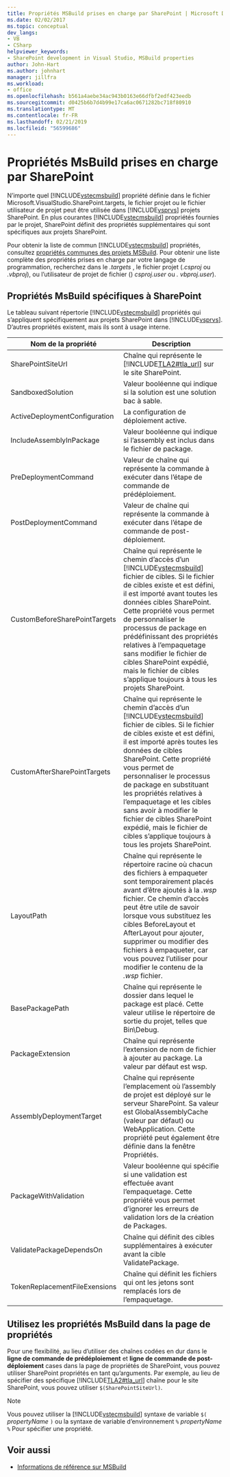 ```yaml
---
title: Propriétés MSBuild prises en charge par SharePoint | Microsoft Docs
ms.date: 02/02/2017
ms.topic: conceptual
dev_langs:
- VB
- CSharp
helpviewer_keywords:
- SharePoint development in Visual Studio, MSBuild properties
author: John-Hart
ms.author: johnhart
manager: jillfra
ms.workload:
- office
ms.openlocfilehash: b561a4aebe34ac943b0163e66dfbf2edf423eedb
ms.sourcegitcommit: d0425b6b7d4b99e17ca6ac0671282bc718f80910
ms.translationtype: MT
ms.contentlocale: fr-FR
ms.lasthandoff: 02/21/2019
ms.locfileid: "56599686"
---
```

# <a name="msbuild-properties-supported-by-sharepoint"></a>Propriétés MsBuild prises en charge par SharePoint
  N’importe quel [!INCLUDE[vstecmsbuild](../sharepoint/includes/vstecmsbuild-md.md)] propriété définie dans le fichier Microsoft.VisualStudio.SharePoint.targets, le fichier projet ou le fichier utilisateur de projet peut être utilisée dans [!INCLUDE[vsprvs](../sharepoint/includes/vsprvs-md.md)] projets SharePoint. En plus courantes [!INCLUDE[vstecmsbuild](../sharepoint/includes/vstecmsbuild-md.md)] propriétés fournies par le projet, SharePoint définit des propriétés supplémentaires qui sont spécifiques aux projets SharePoint.

 Pour obtenir la liste de commun [!INCLUDE[vstecmsbuild](../sharepoint/includes/vstecmsbuild-md.md)] propriétés, consultez [propriétés communes des projets MSBuild](http://go.microsoft.com/fwlink/?LinkID=168687). Pour obtenir une liste complète des propriétés prises en charge par votre langage de programmation, recherchez dans le *.targets* , le fichier projet (*.csproj* ou *.vbproj*), ou l’utilisateur de projet de fichier () *csproj.user* ou *. vbproj.user*).

## <a name="msbuild-properties-specific-to-sharepoint"></a>Propriétés MsBuild spécifiques à SharePoint
 Le tableau suivant répertorie [!INCLUDE[vstecmsbuild](../sharepoint/includes/vstecmsbuild-md.md)] propriétés qui s’appliquent spécifiquement aux projets SharePoint dans [!INCLUDE[vsprvs](../sharepoint/includes/vsprvs-md.md)]. D’autres propriétés existent, mais ils sont à usage interne.

|Nom de la propriété|Description|
|-------------------|-----------------|
|SharePointSiteUrl|Chaîne qui représente le [!INCLUDE[TLA2#tla_url](../sharepoint/includes/tla2sharptla-url-md.md)] sur le site SharePoint.|
|SandboxedSolution|Valeur booléenne qui indique si la solution est une solution bac à sable.|
|ActiveDeploymentConfiguration|La configuration de déploiement active.|
|IncludeAssemblyInPackage|Valeur booléenne qui indique si l’assembly est inclus dans le fichier de package.|
|PreDeploymentCommand|Valeur de chaîne qui représente la commande à exécuter dans l’étape de commande de prédéploiement.|
|PostDeploymentCommand|Valeur de chaîne qui représente la commande à exécuter dans l’étape de commande de post-déploiement.|
|CustomBeforeSharePointTargets|Chaîne qui représente le chemin d’accès d’un [!INCLUDE[vstecmsbuild](../sharepoint/includes/vstecmsbuild-md.md)] fichier de cibles. Si le fichier de cibles existe et est défini, il est importé avant toutes les données cibles SharePoint. Cette propriété vous permet de personnaliser le processus de package en prédéfinissant des propriétés relatives à l’empaquetage sans modifier le fichier de cibles SharePoint expédié, mais le fichier de cibles s’applique toujours à tous les projets SharePoint.|
|CustomAfterSharePointTargets|Chaîne qui représente le chemin d’accès d’un [!INCLUDE[vstecmsbuild](../sharepoint/includes/vstecmsbuild-md.md)] fichier de cibles. Si le fichier de cibles existe et est défini, il est importé après toutes les données de cibles SharePoint. Cette propriété vous permet de personnaliser le processus de package en substituant les propriétés relatives à l’empaquetage et les cibles sans avoir à modifier le fichier de cibles SharePoint expédié, mais le fichier de cibles s’applique toujours à tous les projets SharePoint.|
|LayoutPath|Chaîne qui représente le répertoire racine où chacun des fichiers à empaqueter sont temporairement placés avant d’être ajoutés à la *.wsp* fichier. Ce chemin d’accès peut être utile de savoir lorsque vous substituez les cibles BeforeLayout et AfterLayout pour ajouter, supprimer ou modifier des fichiers à empaqueter, car vous pouvez l’utiliser pour modifier le contenu de la *.wsp* fichier.|
|BasePackagePath|Chaîne qui représente le dossier dans lequel le package est placé. Cette valeur utilise le répertoire de sortie du projet, telles que Bin\Debug.|
|PackageExtension|Chaîne qui représente l’extension de nom de fichier à ajouter au package. La valeur par défaut est wsp.|
|AssemblyDeploymentTarget|Chaîne qui représente l’emplacement où l’assembly de projet est déployé sur le serveur SharePoint. Sa valeur est GlobalAssemblyCache (valeur par défaut) ou WebApplication. Cette propriété peut également être définie dans la fenêtre Propriétés.|
|PackageWithValidation|Valeur booléenne qui spécifie si une validation est effectuée avant l’empaquetage. Cette propriété vous permet d’ignorer les erreurs de validation lors de la création de Packages.|
|ValidatePackageDependsOn|Chaîne qui définit des cibles supplémentaires à exécuter avant la cible ValidatePackage.|
|TokenReplacementFileExensions|Chaîne qui définit les fichiers qui ont les jetons sont remplacés lors de l’empaquetage.|

## <a name="use-msbuild-properties-in-the-properties-page"></a>Utilisez les propriétés MsBuild dans la page de propriétés
 Pour une flexibilité, au lieu d’utiliser des chaînes codées en dur dans le **ligne de commande de prédéploiement** et **ligne de commande de post-déploiement** cases dans la page de propriétés de SharePoint, vous pouvez utiliser SharePoint propriétés en tant qu’arguments. Par exemple, au lieu de spécifier des spécifique [!INCLUDE[TLA2#tla_url](../sharepoint/includes/tla2sharptla-url-md.md)] chaîne pour le site SharePoint, vous pouvez utiliser `$(SharePointSiteUrl)`.

> [!NOTE]
>  Vous pouvez utiliser la [!INCLUDE[vstecmsbuild](../sharepoint/includes/vstecmsbuild-md.md)] syntaxe de variable `$(` *propertyName* `)` ou la syntaxe de variable d’environnement `%` *propertyName* `%` Pour spécifier une propriété.

## <a name="see-also"></a>Voir aussi

- [Informations de référence sur MSBuild](../msbuild/msbuild-reference.md)